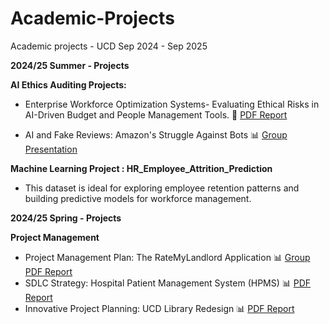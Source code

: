 # Academic-Projects
Academic projects - UCD Sep 2024 - Sep 2025

**2024/25 Summer - Projects**

**AI Ethics Auditing Projects:**
- Enterprise Workforce Optimization Systems- Evaluating Ethical Risks in AI-Driven Budget and People Management Tools. 📄 [PDF Report](AI_Ethics&Auditing/AI_Ethics_Auditing_Project.pdf)

- AI and Fake Reviews: Amazon's Struggle Against Bots 📊 [Group Presentation](AI_Ethics&Auditing/AI_Fake_Reviews_Amazons_struggle_against_Bot.pdf)

**Machine Learning Project :  HR_Employee_Attrition_Prediction**
- This dataset is ideal for exploring employee retention patterns and building predictive models for workforce management.

**2024/25 Spring - Projects**

**Project Management**
  - Project Management Plan: The RateMyLandlord Application 📊 [Group PDF Report](Project_Management/Project_Management_Plan-RateMyLandlord.pdf)
  - SDLC Strategy: Hospital Patient Management System (HPMS) 📊 [PDF Report](Project_Management/SDLC_Approach_for_Effective_HPMS.pdf)
  - Innovative Project Planning: UCD Library Redesign 📊 [PDF Report](Project_Management/Project_Planning:UCD_Library_Redesign.pdf)
